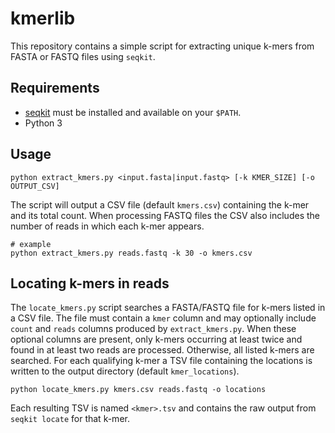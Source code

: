 # kmerlib

This repository contains a simple script for extracting unique k-mers from
FASTA or FASTQ files using `seqkit`.

## Requirements

- [seqkit](https://bioinf.shenwei.me/seqkit/) must be installed and available
  on your `$PATH`.
- Python 3

## Usage

```
python extract_kmers.py <input.fasta|input.fastq> [-k KMER_SIZE] [-o OUTPUT_CSV]
```

The script will output a CSV file (default `kmers.csv`) containing the k-mer and
its total count. When processing FASTQ files the CSV also includes the number of
reads in which each k-mer appears.

```
# example
python extract_kmers.py reads.fastq -k 30 -o kmers.csv
```


## Locating k-mers in reads

The `locate_kmers.py` script searches a FASTA/FASTQ file for k-mers listed in a CSV file. The file must contain a `kmer` column and may optionally include `count` and `reads` columns produced by `extract_kmers.py`.
When these optional columns are present, only k-mers occurring at least twice and found in at least two reads are processed. Otherwise, all listed k-mers are searched.
For each qualifying k-mer a TSV file containing the locations is written to the output directory (default `kmer_locations`).

```
python locate_kmers.py kmers.csv reads.fastq -o locations
```

Each resulting TSV is named `<kmer>.tsv` and contains the raw output from `seqkit locate` for that k-mer.
